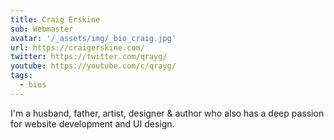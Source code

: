 ```yaml
---
title: Craig Erskine
sub: Webmaster
avatar: '/_assets/img/_bio_craig.jpg'
url: https://craigerskine.com/
twitter: https://twitter.com/qrayg/
youtube: https://youtube.com/c/qrayg/
tags:
  - bios
---
```


I'm a husband, father, artist, designer & author who also has a deep passion for website development and UI design.
